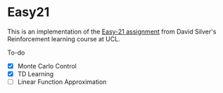 # Easy21
This is an implementation of the [Easy-21 assignment](https://www.davidsilver.uk/wp-content/uploads/2020/03/Easy21-Johannes.pdf "Easy-21 RL assignment") from David Silver's Reinforcement learning course at UCL.

To-do  
-[X] Monte Carlo Control
-[X] TD Learning
-[ ] Linear Function Approximation
